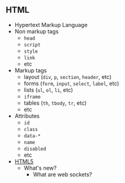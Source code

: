 ## HTML
* Hypertext Markup Language
* Non markup tags
	* `head`
	* `script`
	* `style`
	* `link`
	* etc
* Markup tags
	* layout (`div`, `p`, `section`, `header`, etc)
	* forms (`form`, `input`, `select`, `label`, etc)
	* lists (`ul`, `ol`, `li`, etc)
	* `iframe`
	* tables (`th`, `tbody`, `tr`, etc)
	* etc
* Attributes
	* `id`
	* `class`
	* `data-*`
	* `name`
	* `disabled`
	* etc
* [HTML5](https://developer.mozilla.org/en-US/docs/Web/Guide/HTML/HTML5)
  * What's new?
	* What are web sockets?
